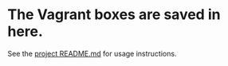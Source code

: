 # The Vagrant boxes are saved in here.

See the [project README.md](../../../README.md) for usage instructions.
